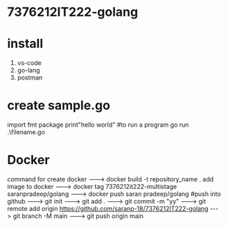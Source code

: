 # 7376212IT222-golang
# install 
1) vs-code
2) go-lang
3) postman
# create sample.go
import fmt package
print"hello world"
#to run a program
go run .\filename.go
# Docker
command for create docker
---> docker build -t repository_name .
add image to docker
---> docker tag 7376212it222-multistage saranpradeep/golang
---> docker push saran pradeep/golang
#push into github
---> git init
---> git add .
---> git commit -m "yy"
---> git remote add origin https://github.com/saranp-18/7376212IT222-golang
---> git branch -M main
---> git push origin main  
